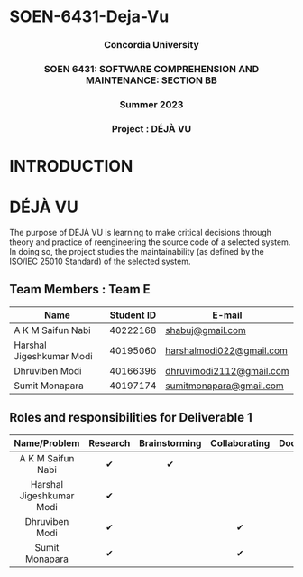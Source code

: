 # SOEN-6431-Deja-Vu
### <p style="text-align: center;">Concordia University</p>
### <p style="text-align: center;">SOEN 6431: SOFTWARE COMPREHENSION AND MAINTENANCE: SECTION BB</p>
### <p style="text-align: center;">Summer 2023 </p>
### <p style="text-align: center;">Project : DÉJÀ VU</p>

# INTRODUCTION

# DÉJÀ VU

The purpose of DÉJÀ VU is learning to make critical decisions through theory and practice of reengineering the source code of a selected system. In doing so, the project studies the maintainability (as defined by the ISO/IEC 25010 Standard) of the selected system.


## Team Members : Team E

| Name  | Student ID | E-mail |
|-------|------------|--------|
|A K M Saifun Nabi | 40222168 | shabuj@gmail.com |
|Harshal Jigeshkumar Modi | 40195060 | harshalmodi022@gmail.com |
|Dhruviben Modi | 40166396 | dhruvimodi2112@gmail.com |
|Sumit Monapara | 40197174 | sumitmonapara@gmail.com |


## Roles and responsibilities for Deliverable 1

|Name/Problem                        |Research|Brainstorming|Collaborating|Documentation|
|:----------------------------------:|:----------------:|:-------:|:-------:|:-------:|
|A K M Saifun Nabi                   |✔       |✔            |             |                      
|Harshal Jigeshkumar Modi            |✔       |             |             |                      
|Dhruviben Modi                      |✔       |             |✔            |                    
|Sumit Monapara                      |✔       |             |✔            |                     

